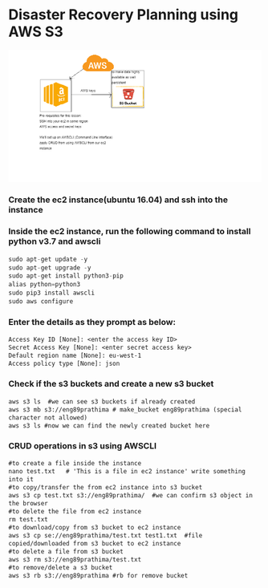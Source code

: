 # Disaster Recovery Planning using AWS S3
![](ec2_s3_bucket_creation.png)
### Create the ec2 instance(ubuntu 16.04) and ssh into the instance
### Inside the ec2 instance, run the following command to install python v3.7 and awscli
```python
sudo apt-get update -y
sudo apt-get upgrade -y
sudo apt-get install python3-pip
​alias python=python3
​sudo pip3 install awscli
sudo aws configure
```
### Enter the details as they prompt as below:
```
Access Key ID [None]: <enter the access key ID>
Secret Access Key [None]: <enter secret access key>
Default region name [None]: eu-west-1
Access policy type [None]: json
```
### Check if the s3 buckets and create a new s3 bucket
```
aws s3 ls  #we can see s3 buckets if already created
aws s3 mb s3://eng89prathima # make_bucket eng89prathima (special character not allowed)
aws s3 ls #now we can find the newly created bucket here
```
### CRUD operations in s3 using AWSCLI
```
#to create a file inside the instance
nano test.txt   # 'This is a file in ec2 instance' write something into it
#to copy/transfer the from ec2 instance into s3 bucket
aws s3 cp test.txt s3://eng89prathima/  #we can confirm s3 object in the browser
#to delete the file from ec2 instance
rm test.txt
#to download/copy from s3 bucket to ec2 instance
aws s3 cp se://eng89prathima/test.txt test1.txt  #file copied/downloaded from s3 bucket to ec2 instance
#to delete a file from s3 bucket
aws s3 rm s3://eng89prathima/test.txt
#to remove/delete a s3 bucket
aws s3 rb s3://eng89prathima #rb for remove bucket
```